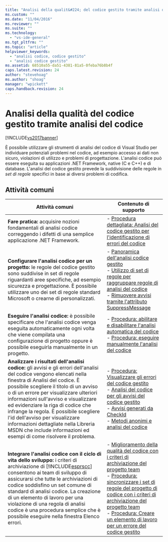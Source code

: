 ```yaml
---
title: "Analisi della qualit&#224; del codice gestito tramite analisi del codice | Microsoft Docs"
ms.custom: ""
ms.date: "11/04/2016"
ms.reviewer: ""
ms.suite: ""
ms.technology: 
  - "vs-ide-general"
ms.tgt_pltfrm: ""
ms.topic: "article"
helpviewer_keywords: 
  - "analisi codice, codice gestito"
  - "analisi codice gestito"
ms.assetid: 68510a55-da51-4381-81a5-0feba76b8b4f
caps.latest.revision: 24
author: "stevehoag"
ms.author: "shoag"
manager: "wpickett"
caps.handback.revision: 24
---
```

# Analisi della qualit&#224; del codice gestito tramite analisi del codice
[!INCLUDE[vs2017banner](../code-quality/includes/vs2017banner.md)]

È possibile utilizzare gli strumenti di analisi del codice di Visual Studio per individuare potenziali problemi nel codice, ad esempio accesso ai dati non sicuro, violazioni di utilizzo e problemi di progettazione.  L'analisi codice può essere eseguita su applicazioni .NET Framework, native \(C e C\+\+\) e di database.  L'analisi del codice gestito prevede la suddivisione delle regole in *set di regole* specifici in base ai diversi problemi di codifica.  
  
## Attività comuni  
  
|Attività comuni|Contenuto di supporto|  
|---------------------|---------------------------|  
|**Fare pratica:** acquisire nozioni fondamentali di analisi codice correggendo i difetti di una semplice applicazione .NET Framework.|-   [Procedura dettagliata: Analisi del codice gestito per l'identificazione di errori del codice](../code-quality/walkthrough-analyzing-managed-code-for-code-defects.md)|  
|**Configurare l'analisi codice per un progetto:** le regole del codice gestito sono suddivise in set di regole riguardanti aree specifiche, ad esempio sicurezza e progettazione.  È possibile utilizzare uno dei set di regole standard Microsoft o crearne di personalizzati.|-   [Panoramica dell'analisi codice gestito](../code-quality/code-analysis-for-managed-code-overview.md)<br />-   [Utilizzo di set di regole per raggruppare regole di analisi del codice](../code-quality/using-rule-sets-to-group-code-analysis-rules.md)<br />-   [Rimuovere avvisi tramite l'attributo SuppressMessage](../code-quality/suppress-warnings-by-using-the-suppressmessage-attribute.md)|  
|**Eseguire l'analisi codice:** è possibile specificare che l'analisi codice venga eseguita automaticamente ogni volta che viene compilata una configurazione di progetto oppure è possibile eseguirla manualmente in un progetto.|-   [Procedura: abilitare e disabilitare l'analisi automatica del codice](../code-quality/how-to-enable-and-disable-automatic-code-analysis-for-managed-code.md)<br />-   [Procedura: eseguire manualmente l'analisi del codice](../code-quality/how-to-run-code-analysis-manually-for-managed-code.md)|  
|**Analizzare i risultati dell'analisi codice:** gli avvisi e gli errori dell'analisi del codice vengono elencati nella finestra di Analisi del codice.  È possibile scegliere il titolo di un avviso o di un errore per visualizzare ulteriori informazioni sull'avviso e visualizzare ed evidenziare la riga di codice che infrange la regola.  È possibile scegliere l'id dell'avviso per visualizzare informazioni dettagliate nella Libreria MSDN che include informazioni ed esempi di come risolvere il problema.|-   [Procedura: Visualizzare gli errori del codice gestito](../code-quality/how-to-view-managed-code-defects.md)<br />-   [Analisi del codice per gli avvisi del codice gestito](../code-quality/code-analysis-for-managed-code-warnings.md)<br />-   [Avvisi generati da CheckId](../code-quality/code-analysis-warnings-for-managed-code-by-checkid.md)<br />-   [Metodi anonimi e analisi del codice](../code-quality/anonymous-methods-and-code-analysis.md)|  
|**Integrare l'analisi codice con il ciclo di vita dello sviluppo:** i criteri di archiviazione di [!INCLUDE[esprscc](../code-quality/includes/esprscc_md.md)] consentono ai team di sviluppo di assicurarsi che tutte le archiviazioni di codice soddisfino un set comune di standard di analisi codice.  La creazione di un elemento di lavoro per una violazione di una regola di analisi codice è una procedura semplice che è possibile eseguire nella finestra Elenco errori.|-   [Miglioramento della qualità del codice con i criteri di archiviazione del progetto team](../code-quality/enhancing-code-quality-with-team-project-check-in-policies.md)<br />-   [Procedura: sincronizzare i set di regole del progetto di codice con i criteri di archiviazione del progetto team](../code-quality/how-to-synchronize-code-project-rule-sets-with-team-project-check-in-policy.md)<br />-   [Procedura: Creare un elemento di lavoro per un errore del codice gestito](../code-quality/how-to-create-a-work-item-for-a-managed-code-defect.md)|